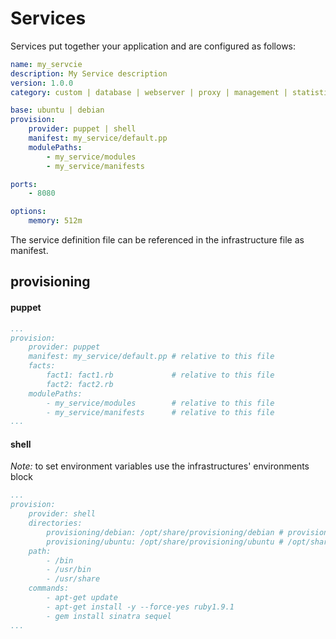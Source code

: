 # Services

Services put together your application and are configured as follows:

```yaml
name: my_servcie
description: My Service description
version: 1.0.0
category: custom | database | webserver | proxy | management | statistic

base: ubuntu | debian
provision:
    provider: puppet | shell
    manifest: my_service/default.pp
    modulePaths:
        - my_service/modules
        - my_service/manifests

ports:
    - 8080

options:
    memory: 512m
```

The service definition file can be referenced in the infrastructure file as manifest.

## provisioning

#### puppet

```yaml
...
provision:
    provider: puppet
    manifest: my_service/default.pp # relative to this file
    facts:
        fact1: fact1.rb             # relative to this file
        fact2: fact2.rb
    modulePaths:
        - my_service/modules        # relative to this file
        - my_service/manifests      # relative to this file
...
```

#### shell

*Note:* to set environment variables use the infrastructures' environments block

```yaml
...
provision:
    provider: shell
    directories:
        provisioning/debian: /opt/share/provisioning/debian # provisioning/debian is relative to this file
        provisioning/ubuntu: /opt/share/provisioning/ubuntu # /opt/share/provisioning/ubuntu is the folder in the container
    path:
        - /bin
        - /usr/bin
        - /usr/share
    commands:
        - apt-get update
        - apt-get install -y --force-yes ruby1.9.1
        - gem install sinatra sequel
...
```
